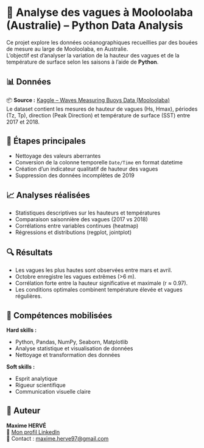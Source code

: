 # 🌊 Analyse des vagues à Mooloolaba (Australie) – Python Data Analysis

Ce projet explore les données océanographiques recueillies par des bouées de mesure au large de Mooloolaba, en Australie.  
L’objectif est d’analyser la variation de la hauteur des vagues et de la température de surface selon les saisons à l’aide de **Python**.

## 📊 Données

📦 **Source :** [Kaggle – Waves Measuring Buoys Data (Mooloolaba)](https://www.kaggle.com/jolasa/waves-measuring-buoys-data-mooloolaba)  
Le dataset contient les mesures de hauteur de vagues (Hs, Hmax), périodes (Tz, Tp), direction (Peak Direction) et température de surface (SST) entre 2017 et 2018.

## 🧹 Étapes principales

- Nettoyage des valeurs aberrantes
- Conversion de la colonne temporelle `Date/Time` en format datetime
- Création d’un indicateur qualitatif de hauteur des vagues
- Suppression des données incomplètes de 2019

## 📈 Analyses réalisées

- Statistiques descriptives sur les hauteurs et températures
- Comparaison saisonnière des vagues (2017 vs 2018)
- Corrélations entre variables continues (heatmap)
- Régressions et distributions (regplot, jointplot)

## 🔍 Résultats

- Les vagues les plus hautes sont observées entre mars et avril.  
- Octobre enregistre les vagues extrêmes (>6 m).  
- Corrélation forte entre la hauteur significative et maximale (r ≈ 0.97).  
- Les conditions optimales combinent température élevée et vagues régulières.

## 🧠 Compétences mobilisées

**Hard skills :**  
- Python, Pandas, NumPy, Seaborn, Matplotlib  
- Analyse statistique et visualisation de données  
- Nettoyage et transformation des données  

**Soft skills :**  
- Esprit analytique  
- Rigueur scientifique  
- Communication visuelle claire  

## 💼 Auteur

**Maxime HERVÉ**  
📎 [Mon profil LinkedIn](https://www.linkedin.com/in/maxime-herve-05925a144/)  
📧 Contact : maxime.herve97@gmail.com
